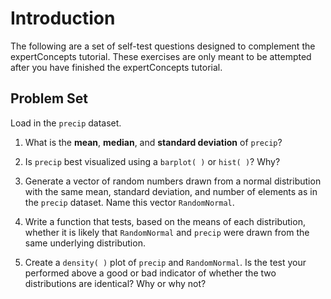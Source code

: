 # Introduction

The following are a set of self-test questions designed to complement the expertConcepts tutorial. These exercises are only meant to be attempted after you have finished the expertConcepts tutorial.

## Problem Set

Load in the ````precip```` dataset. 

1. What is the **mean**, **median**, and **standard deviation** of ````precip````?

2. Is ````precip```` best visualized using a ````barplot( )```` or ````hist( )````? Why?

3. Generate a vector of random numbers drawn from a normal distribution with the same mean, standard deviation, and number of elements as in the ````precip```` dataset. Name this vector ````RandomNormal````.

4. Write a function that tests, based on the means of each distribution, whether it is likely that ````RandomNormal```` and ````precip```` were drawn from the same underlying distribution.

5. Create a ````density( )```` plot of ````precip```` and ````RandomNormal````. Is the test your performed above a good or bad indicator of whether the two distributions are identical? Why or why not?
